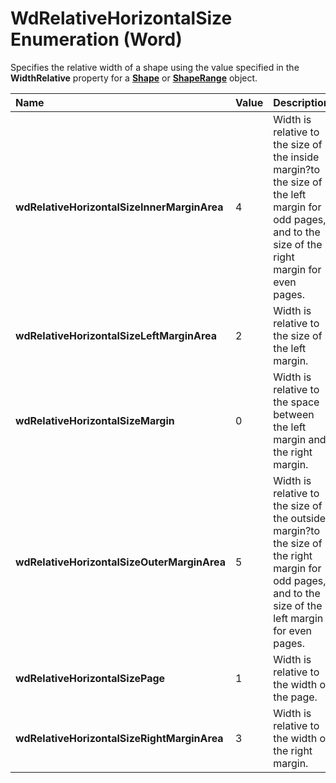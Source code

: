 
# WdRelativeHorizontalSize Enumeration (Word)

Specifies the relative width of a shape using the value specified in the  **WidthRelative** property for a **[Shape](604029ce-9b2f-9748-5d4e-b458796fa2f0.md)** or **[ShapeRange](7112acc0-e241-16ef-77bc-101b72d05af0.md)** object.



|**Name**|**Value**|**Description**|
|:-----|:-----|:-----|
|**wdRelativeHorizontalSizeInnerMarginArea**|4|Width is relative to the size of the inside margin?to the size of the left margin for odd pages, and to the size of the right margin for even pages.|
|**wdRelativeHorizontalSizeLeftMarginArea**|2|Width is relative to the size of the left margin.|
|**wdRelativeHorizontalSizeMargin**|0|Width is relative to the space between the left margin and the right margin.|
|**wdRelativeHorizontalSizeOuterMarginArea**|5|Width is relative to the size of the outside margin?to the size of the right margin for odd pages, and to the size of the left margin for even pages.|
|**wdRelativeHorizontalSizePage**|1|Width is relative to the width of the page.|
|**wdRelativeHorizontalSizeRightMarginArea**|3|Width is relative to the width of the right margin.|
